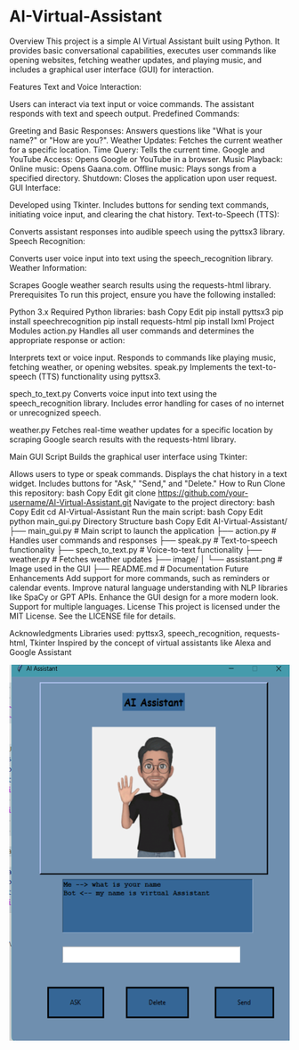# AI-Virtual-Assistant

Overview
This project is a simple AI Virtual Assistant built using Python. It provides basic conversational capabilities, executes user commands like opening websites, fetching weather updates, and playing music, and includes a graphical user interface (GUI) for interaction.

Features
Text and Voice Interaction:

Users can interact via text input or voice commands.
The assistant responds with text and speech output.
Predefined Commands:

Greeting and Basic Responses: Answers questions like "What is your name?" or "How are you?".
Weather Updates: Fetches the current weather for a specific location.
Time Query: Tells the current time.
Google and YouTube Access: Opens Google or YouTube in a browser.
Music Playback:
Online music: Opens Gaana.com.
Offline music: Plays songs from a specified directory.
Shutdown: Closes the application upon user request.
GUI Interface:

Developed using Tkinter.
Includes buttons for sending text commands, initiating voice input, and clearing the chat history.
Text-to-Speech (TTS):

Converts assistant responses into audible speech using the pyttsx3 library.
Speech Recognition:

Converts user voice input into text using the speech_recognition library.
Weather Information:

Scrapes Google weather search results using the requests-html library.
Prerequisites
To run this project, ensure you have the following installed:

Python 3.x
Required Python libraries:
bash
Copy
Edit
pip install pyttsx3
pip install speechrecognition
pip install requests-html
pip install lxml
Project Modules
action.py
Handles all user commands and determines the appropriate response or action:

Interprets text or voice input.
Responds to commands like playing music, fetching weather, or opening websites.
speak.py
Implements the text-to-speech (TTS) functionality using pyttsx3.

spech_to_text.py
Converts voice input into text using the speech_recognition library. Includes error handling for cases of no internet or unrecognized speech.

weather.py
Fetches real-time weather updates for a specific location by scraping Google search results with the requests-html library.

Main GUI Script
Builds the graphical user interface using Tkinter:

Allows users to type or speak commands.
Displays the chat history in a text widget.
Includes buttons for "Ask," "Send," and "Delete."
How to Run
Clone this repository:
bash
Copy
Edit
git clone https://github.com/your-username/AI-Virtual-Assistant.git
Navigate to the project directory:
bash
Copy
Edit
cd AI-Virtual-Assistant
Run the main script:
bash
Copy
Edit
python main_gui.py
Directory Structure
bash
Copy
Edit
AI-Virtual-Assistant/
├── main_gui.py          # Main script to launch the application
├── action.py            # Handles user commands and responses
├── speak.py             # Text-to-speech functionality
├── spech_to_text.py     # Voice-to-text functionality
├── weather.py           # Fetches weather updates
├── image/
│   └── assistant.png    # Image used in the GUI
├── README.md            # Documentation
Future Enhancements
Add support for more commands, such as reminders or calendar events.
Improve natural language understanding with NLP libraries like SpaCy or GPT APIs.
Enhance the GUI design for a more modern look.
Support for multiple languages.
License
This project is licensed under the MIT License. See the LICENSE file for details.

Acknowledgments
Libraries used: pyttsx3, speech_recognition, requests-html, Tkinter
Inspired by the concept of virtual assistants like Alexa and Google Assistant

<center>
  <img src="image/working_image.png" width="550" height="675">
</center>
